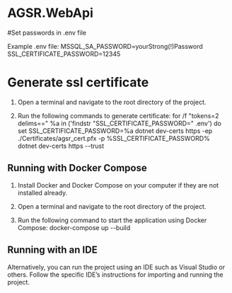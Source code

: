 # AGSR.WebApi


#Set passwords in .env file

Example .env file:
MSSQL_SA_PASSWORD=yourStrong(!)Password
SSL_CERTIFICATE_PASSWORD=12345

# Generate ssl certificate

1. Open a terminal and navigate to the root directory of the project.

2. Run the following commands to generate certificate:
for /f "tokens=2 delims==" %a in ('findstr "SSL_CERTIFICATE_PASSWORD=" .env') do set SSL_CERTIFICATE_PASSWORD=%a
dotnet dev-certs https -ep ./Certificates/agsr_cert.pfx -p %SSL_CERTIFICATE_PASSWORD%
dotnet dev-certs https --trust

## Running with Docker Compose

1. Install Docker and Docker Compose on your computer if they are not installed already.

2. Open a terminal and navigate to the root directory of the project.

3. Run the following command to start the application using Docker Compose:
docker-compose up --build 


## Running with an IDE

Alternatively, you can run the project using an IDE such as Visual Studio or others.
Follow the specific IDE’s instructions for importing and running the project.